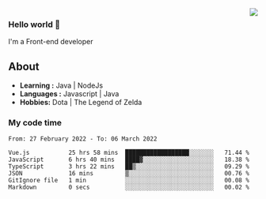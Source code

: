 <img align='right' src="https://github-readme-stats.vercel.app/api?username=jumodada&show_icons=true&theme=vue">

### Hello world 👋

I'm a Front-end developer 
    
## About
-  **Learning :** Java | NodeJs
-  **Languages :** Javascript | Java
-  **Hobbies:** Dota | The Legend of Zelda

### My code time

<!--START_SECTION:waka-->

```text
From: 27 February 2022 - To: 06 March 2022

Vue.js           25 hrs 58 mins  ██████████████████░░░░░░░   71.44 %
JavaScript       6 hrs 40 mins   ████▓░░░░░░░░░░░░░░░░░░░░   18.38 %
TypeScript       3 hrs 22 mins   ██▒░░░░░░░░░░░░░░░░░░░░░░   09.29 %
JSON             16 mins         ▒░░░░░░░░░░░░░░░░░░░░░░░░   00.76 %
GitIgnore file   1 min           ░░░░░░░░░░░░░░░░░░░░░░░░░   00.08 %
Markdown         0 secs          ░░░░░░░░░░░░░░░░░░░░░░░░░   00.02 %
```

<!--END_SECTION:waka-->
